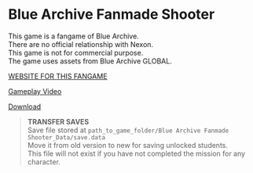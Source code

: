 # Blue Archive Fanmade Shooter

This game is a fangame of Blue Archive.<br />
There are no official relationship with Nexon.<br />
This game is not for commercial purpose.<br />
The game uses assets from Blue Archive GLOBAL.<br />

[WEBSITE FOR THIS FANGAME](https://moozaart.github.io/Blue-Archive-Fanmade-Shooter/)

[Gameplay Video](https://youtu.be/s_Zi8_lWg-s)

[Download](https://moozaart.github.io/Blue-Archive-Fanmade-Shooter/)

> **TRANSFER SAVES**<br />
> Save file stored at `path_to_game_folder/Blue Archive Fanmade Shooter_Data/save.data`<br />
> Move it from old version to new for saving unlocked students.<br />
> This file will not exist if you have not completed the mission for any character.
